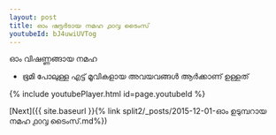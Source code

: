 ```yaml
---
layout: post
title: ഓം ഷട്ടർടായ നമഹ ൧൦൮ ടൈംസ്
youtubeId: bJ4uwiUVTog
---
```

 
 
 ഓം വിഷണ്ണങ്ങായ നമഹ 
 
 -  ഭൂമി പോലുള്ള എട്ട് മൂവികളായ അവയവങ്ങൾ ആർക്കാണ് ഉള്ളത് 
 
  
 
  
 
 
 
 
 
 


{% include youtubePlayer.html id=page.youtubeId %}
 
[Next]({{ site.baseurl }}{% link  split2/_posts/2015-12-01-ഓം ഉടുമ്പറായ നമഹ ൧൦൮ ടൈംസ്.md%})
 
